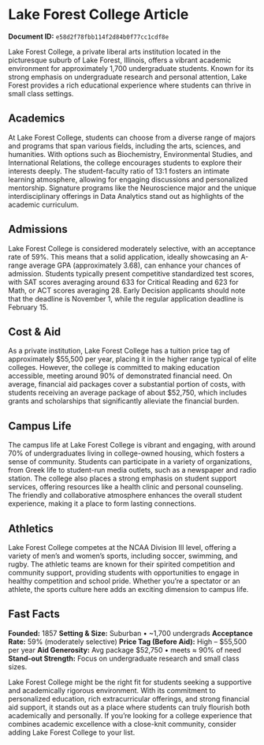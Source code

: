 # Lake Forest College Article

**Document ID:** `e58d2f78fbb114f2d84b0f77cc1cdf8e`

Lake Forest College, a private liberal arts institution located in the picturesque suburb of Lake Forest, Illinois, offers a vibrant academic environment for approximately 1,700 undergraduate students. Known for its strong emphasis on undergraduate research and personal attention, Lake Forest provides a rich educational experience where students can thrive in small class settings.

## Academics
At Lake Forest College, students can choose from a diverse range of majors and programs that span various fields, including the arts, sciences, and humanities. With options such as Biochemistry, Environmental Studies, and International Relations, the college encourages students to explore their interests deeply. The student-faculty ratio of 13:1 fosters an intimate learning atmosphere, allowing for engaging discussions and personalized mentorship. Signature programs like the Neuroscience major and the unique interdisciplinary offerings in Data Analytics stand out as highlights of the academic curriculum.

## Admissions
Lake Forest College is considered moderately selective, with an acceptance rate of 59%. This means that a solid application, ideally showcasing an A-range average GPA (approximately 3.68), can enhance your chances of admission. Students typically present competitive standardized test scores, with SAT scores averaging around 633 for Critical Reading and 623 for Math, or ACT scores averaging 28. Early Decision applicants should note that the deadline is November 1, while the regular application deadline is February 15.

## Cost & Aid
As a private institution, Lake Forest College has a tuition price tag of approximately $55,500 per year, placing it in the higher range typical of elite colleges. However, the college is committed to making education accessible, meeting around 90% of demonstrated financial need. On average, financial aid packages cover a substantial portion of costs, with students receiving an average package of about $52,750, which includes grants and scholarships that significantly alleviate the financial burden.

## Campus Life
The campus life at Lake Forest College is vibrant and engaging, with around 70% of undergraduates living in college-owned housing, which fosters a sense of community. Students can participate in a variety of organizations, from Greek life to student-run media outlets, such as a newspaper and radio station. The college also places a strong emphasis on student support services, offering resources like a health clinic and personal counseling. The friendly and collaborative atmosphere enhances the overall student experience, making it a place to form lasting connections.

## Athletics
Lake Forest College competes at the NCAA Division III level, offering a variety of men’s and women’s sports, including soccer, swimming, and rugby. The athletic teams are known for their spirited competition and community support, providing students with opportunities to engage in healthy competition and school pride. Whether you’re a spectator or an athlete, the sports culture here adds an exciting dimension to campus life.

## Fast Facts
**Founded:** 1857
**Setting & Size:** Suburban • ~1,700 undergrads
**Acceptance Rate:** 59% (moderately selective)
**Price Tag (Before Aid):** High – $55,500 per year
**Aid Generosity:** Avg package $52,750 • meets ≈ 90% of need
**Stand-out Strength:** Focus on undergraduate research and small class sizes.

Lake Forest College might be the right fit for students seeking a supportive and academically rigorous environment. With its commitment to personalized education, rich extracurricular offerings, and strong financial aid support, it stands out as a place where students can truly flourish both academically and personally. If you’re looking for a college experience that combines academic excellence with a close-knit community, consider adding Lake Forest College to your list.
